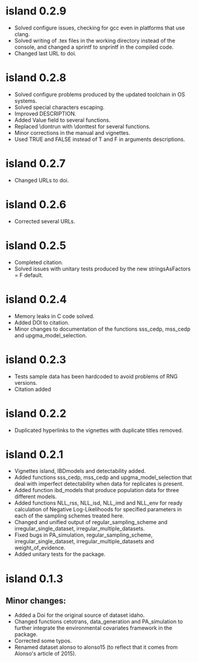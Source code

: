 # island 0.2.9
* Solved configure issues, checking for gcc even in platforms that use clang.
* Solved writing of .tex files in the working directory instead of the console, and changed a sprintf to snprintf in the compiled code.
* Changed last URL to doi.

# island 0.2.8
* Solved configure problems produced by the updated toolchain in OS systems.
* Solved special characters escaping.
* Improved DESCRIPTION. 
* Added Value field to several functions. 
* Replaced \dontrun with \donttest for several functions.
* Minor corrections in the manual and vignettes.
* Used TRUE and FALSE instead of T and F in arguments descriptions.

# island 0.2.7
* Changed URLs to doi.

# island 0.2.6
* Corrected several URLs.

# island 0.2.5
* Completed citation.
* Solved issues with unitary tests produced by the new stringsAsFactors = F default. 

# island 0.2.4
* Memory leaks in C code solved.
* Added DOI to citation.
* Minor changes to documentation of the functions sss_cedp, mss_cedp and upgma_model_selection.

# island 0.2.3

* Tests sample data has been hardcoded to avoid problems of RNG versions.
* Citation added

# island 0.2.2

* Duplicated hyperlinks to the vignettes with duplicate titles removed.

# island 0.2.1

* Vignettes island, IBDmodels and detectability added.
* Added functions sss_cedp, mss_cedp and upgma_model_selection that deal with imperfect detectability when data for replicates is present. 
* Added function ibd_models that produce population data for three different models.
* Added functions NLL_rss, NLL_isd, NLL_imd and NLL_env for ready calculation of Negative Log-Likelihoods for specified parameters in each of the sampling schemes treated here.
* Changed and unified output of regular_sampling_scheme and irregular_single_dataset, irregular_multiple_datasets.
* Fixed bugs in PA_simulation, regular_sampling_scheme, irregular_single_dataset, irregular_multiple_datasets and weight_of_evidence.
* Added unitary tests for the package.

# island 0.1.3

## Minor changes:
* Added a Doi for the original source of dataset idaho.
* Changed functions cetotrans, data_generation and PA_simulation to further integrate the environmental covariates framework in the package.
* Corrected some typos.
* Renamed dataset alonso to alonso15 (to reflect that it comes from Alonso's article of 2015).
